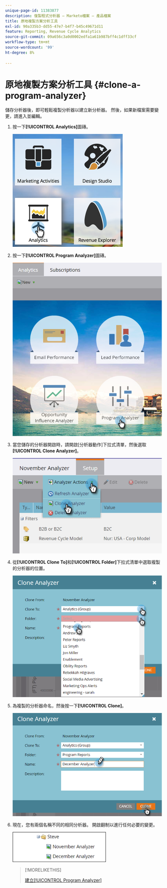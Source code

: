 ```yaml
---
unique-page-id: 11383877
description: 復製程式分析器 — Marketo檔案 — 產品檔案
title: 原地複製方案分析工具
exl-id: 90a335b3-dd55-47e7-b4f7-b45c49671d11
feature: Reporting, Revenue Cycle Analytics
source-git-commit: 09a656c3a0d0002edfa1a61b987bff4c1dff33cf
workflow-type: tm+mt
source-wordcount: '99'
ht-degree: 8%

---
```


# 原地複製方案分析工具 {#clone-a-program-analyzer}

儲存分析器後，即可輕鬆複製分析器以建立新分析器。 然後，如果新檔案需要變更，請進入並編輯。

1. 按一下&#x200B;**[!UICONTROL Analytics]**&#x200B;圖磚。

   ![](assets/2017-05-01-08-20-37.png)

1. 按一下&#x200B;**[!UICONTROL Program Analyzer]**&#x200B;圖磚。

   ![](assets/program-analyzer-icon-hand.png)

1. 當您儲存的分析器開啟時，請開啟[分析器動作]下拉式清單，然後選取&#x200B;**[!UICONTROL Clone Analyzer]**。

   ![](assets/image2016-10-31-16-3a12-3a6.png)

1. 從&#x200B;**[!UICONTROL Clone To]**&#x200B;和&#x200B;**[!UICONTROL Folder]**&#x200B;下拉式清單中選取複製的分析器的位置。

   ![](assets/image2016-10-31-16-3a13-3a42.png)

1. 為複製的分析器命名，然後按一下&#x200B;**[!UICONTROL Clone]**。

   ![](assets/image2016-10-31-16-3a15-3a15.png)

1. 現在，您有兩個名稱不同的相同分析器。 開啟翻制以進行任何必要的變更。

   ![](assets/image2016-10-31-16-3a17-3a11.png)

   >[!MORELIKETHIS]
   >
   >[建立[!UICONTROL Program Analyzer]](/help/marketo/product-docs/reporting/revenue-cycle-analytics/program-analytics/create-a-program-analyzer.md)
